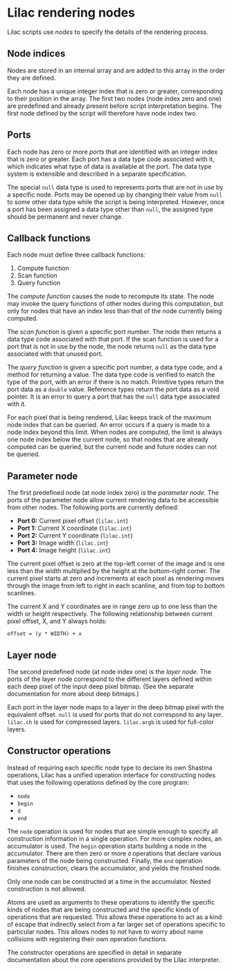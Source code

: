 # Lilac rendering nodes

Lilac scripts use _nodes_ to specify the details of the rendering process.

## Node indices

Nodes are stored in an internal array and are added to this array in the order they are defined.

Each node has a unique integer index that is zero or greater, corresponding to their position in the array.  The first two nodes (node index zero and one) are predefined and already present before script interpretation begins.  The first node defined by the script will therefore have node index two.

## Ports

Each node has zero or more _ports_ that are identified with an integer index that is zero or greater.  Each port has a data type code associated with it, which indicates what type of data is available at the port.  The data type system is extensible and described in a separate specification.

The special `null` data type is used to represents ports that are not in use by a specific node.  Ports may be opened up by changing their value from `null` to some other data type while the script is being interpreted.  However, once a port has been assigned a data type other than `null`, the assigned type should be permanent and never change.

## Callback functions

Each node must define three callback functions:

1. Compute function
2. Scan function
3. Query function

The _compute function_ causes the node to recompute its state.  The node may invoke the query functions of other nodes during this computation, but only for nodes that have an index less than that of the node currently being computed.

The _scan function_ is given a specific port number.  The node then returns a data type code associated with that port.  If the scan function is used for a port that is not in use by the node, the node returns `null` as the data type associated with that unused port.

The _query function_ is given a specific port number, a data type code, and a method for returning a value.  The data type code is verified to match the type of the port, with an error if there is no match.  Primitive types return the port data as a `double` value.  Reference types return the port data as a void pointer.  It is an error to query a port that has the `null` data type associated with it.

For each pixel that is being rendered, Lilac keeps track of the maximum node index that can be queried.  An error occurs if a query is made to a node index beyond this limit.  When nodes are computed, the limit is always one node index below the current node, so that nodes that are already computed can be queried, but the current node and future nodes can not be queried.

## Parameter node

The first predefined node (at node index zero) is the _parameter node._  The ports of the parameter node allow current rendering data to be accessible from other nodes.  The following ports are currently defined:

- __Port 0:__  Current pixel offset (`lilac.int`)
- __Port 1:__  Current X coordinate (`lilac.int`)
- __Port 2:__  Current Y coordinate (`lilac.int`)
- __Port 3:__  Image width (`lilac.int`)
- __Port 4:__  Image height (`lilac.int`)

The current pixel offset is zero at the top-left corner of the image and is one less than the width multiplied by the height at the bottom-right corner.  The current pixel starts at zero and increments at each pixel as rendering moves through the image from left to right in each scanline, and from top to bottom scanlines.

The current X and Y coordinates are in range zero up to one less than the width or height respectively.  The following relationship between current pixel offset, X, and Y always holds:

    offset = (y * WIDTH) + x

## Layer node

The second predefined node (at node index one) is the _layer node._  The ports of the layer node correspond to the different layers defined within each deep pixel of the input deep pixel bitmap.  (See the separate documentation for more about deep bitmaps.)

Each port in the layer node maps to a layer in the deep bitmap pixel with the equivalent offset.  `null` is used for ports that do not correspond to any layer.  `lilac.ch` is used for compressed layers.  `lilac.argb` is used for full-color layers.

## Constructor operations

Instead of requiring each specific node type to declare its own Shastina operations, Lilac has a unified operation interface for constructing nodes that uses the following operations defined by the core program:

- `node`
- `begin`
- `d`
- `end`

The `node` operation is used for nodes that are simple enough to specify all construction information in a single operation.  For more complex nodes, an accumulator is used.  The `begin` operation starts building a node in the accumulator.  There are then zero or more `d` operations that declare various parameters of the node being constructed.  Finally, the `end` operation finishes construction, clears the accumulator, and yields the finished node.

Only one node can be constructed at a time in the accumulator.  Nested construction is not allowed.

Atoms are used as arguments to these operations to identify the specific kinds of nodes that are being constructed and the specific kinds of operations that are requested.  This allows these operations to act as a kind of escape that indirectly select from a far larger set of operations specific to particular nodes.  This allows nodes to not have to worry about name collisions with registering their own operation functions.

The constructor operations are specified in detail in separate documentation about the core operations provided by the Lilac interpreter.
